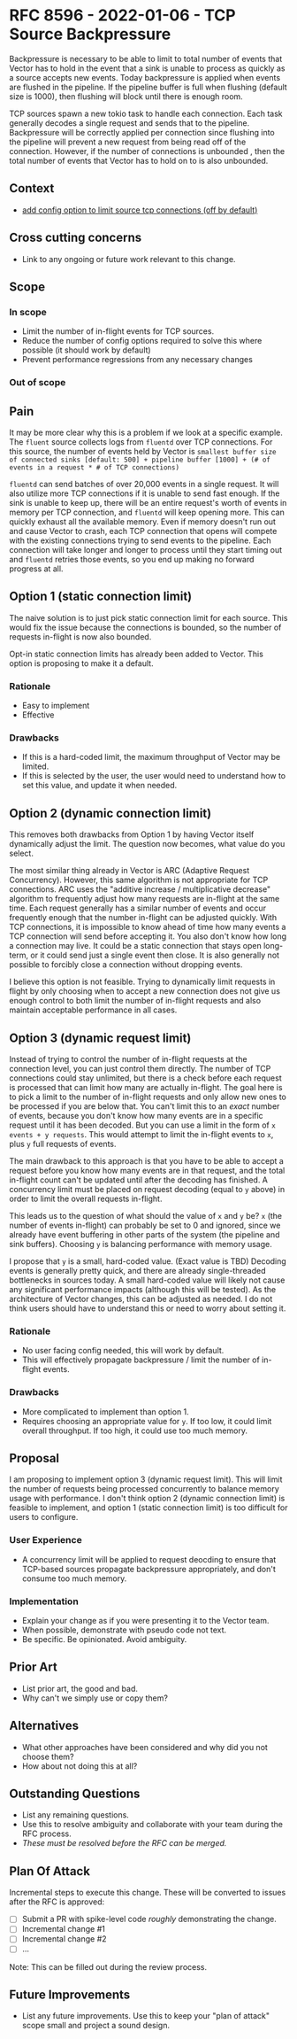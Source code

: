 # RFC 8596 - 2022-01-06 - TCP Source Backpressure

Backpressure is necessary to be able to limit to total number of events that Vector has to hold in the event
that a sink is unable to process as quickly as a source accepts new events. Today backpressure is applied when events
are flushed in the pipeline. If the pipeline buffer is full when flushing (default size is 1000), then flushing
will block until there is enough room.

TCP sources spawn a new tokio task to handle each connection. Each task generally decodes a single request and
sends that to the pipeline. Backpressure will be correctly applied per connection since flushing into the pipeline
will prevent a new request from being read off of the connection. However, if the number of connections is unbounded
, then the total number of events that Vector has to hold on to is also unbounded.




## Context

- [add config option to limit source tcp connections (off by default)](https://github.com/vectordotdev/vector/pull/10491)

## Cross cutting concerns

- Link to any ongoing or future work relevant to this change.

## Scope

### In scope

- Limit the number of in-flight events for TCP sources.
- Reduce the number of config options required to solve this where possible (it should work by default)
- Prevent performance regressions from any necessary changes

### Out of scope


## Pain


It may be more clear why this is a problem if we look at a specific example. The `fluent` source collects logs from
`fluentd` over TCP connections. For this source, the number of events held by Vector is
`smallest buffer size of connected sinks [default: 500] + pipeline buffer [1000] + (# of events in a request * # of TCP connections)`

`fluentd` can send batches of over 20,000 events in a single request. It will also
utilize more TCP connections if it is unable to send fast enough. If the sink is unable to keep up, there will be
an entire request's worth of events in memory per TCP connection, and `fluentd` will keep opening more. This
can quickly exhaust all the available memory. Even if memory doesn't run out and cause Vector to crash, each
TCP connection that opens will compete with the existing connections trying to send events to the pipeline. Each
connection will take longer and longer to process until they start timing out and `fluentd` retries those events,
so you end up making no forward progress at all.


## Option 1 (static connection limit)

The naive solution is to just pick static connection limit for each source. This would fix the issue because the
connections is bounded, so the number of requests in-flight is now also bounded.

Opt-in static connection limits has already been added to Vector. This option is proposing to make it a default.

### Rationale
- Easy to implement
- Effective

### Drawbacks
- If this is a hard-coded limit, the maximum throughput of Vector may be limited.
- If this is selected by the user, the user would need to understand how to set this value, and update it when needed.


## Option 2 (dynamic connection limit)

This removes both drawbacks from Option 1 by having Vector itself dynamically adjust the limit. The question now becomes,
what value do you select.

The most similar thing already in Vector is ARC (Adaptive Request Concurrency). However, this same algorithm is not
appropriate for TCP connections. ARC uses the "additive increase / multiplicative decrease" algorithm to frequently adjust
how many requests are in-flight at the same time. Each request generally has a similar number of events and occur
frequently enough that the number in-flight can be adjusted quickly. With TCP connections, it is impossible to know
ahead of time how many events a TCP connection will send before accepting it. You also don't know how long
a connection may live. It could be a static connection that stays open long-term, or it could send just a single event
then close. It is also generally not possible to forcibly close a connection without dropping events.

I believe this option is not feasible. Trying to dynamically limit requests in flight by only choosing when
to accept a new connection does not give us enough control to both limit the number of in-flight requests
and also maintain acceptable performance in all cases.

## Option 3 (dynamic request limit)

Instead of trying to control the number of in-flight requests at the connection level, you can just control them directly.
The number of TCP connections could stay unlimited, but there is a check before each request is processed that
can limit how many are actually in-flight. The goal here is to pick a limit to the number of in-flight requests and
only allow new ones to be processed if you are below that. You can't limit this to an _exact_ number of events, because you
don't know how many events are in a specific request until it has been decoded. But you can use a limit in the form of
`x events + y requests`. This would attempt to limit the in-flight events to `x`, plus `y` full requests of events.

The main drawback to this approach is that you have to be able to accept a request before you know how many events
are in that request, and the total in-flight count can't be updated until after the decoding has finished. A concurrency
limit must be placed on request decoding (equal to `y` above) in order to limit the overall requests in-flight.

This leads us to the question of what should the value of `x` and `y` be? `x` (the number of events in-flight) can probably
be set to 0 and ignored, since we already have event buffering in other parts of the system (the pipeline and sink buffers).
Choosing `y` is balancing performance with memory usage.

I propose that `y` is a small, hard-coded value. (Exact value is TBD)
Decoding events is generally pretty quick, and there are already single-threaded bottlenecks in sources today. A
small hard-coded value will likely not cause any significant performance impacts (although this will be tested).
As the architecture of Vector changes, this can be adjusted as needed. I do not think users should have to understand
this or need to worry about setting it.


### Rationale
- No user facing config needed, this will work by default.
- This will effectively propagate backpressure / limit the number of in-flight events.

### Drawbacks
- More complicated to implement than option 1.
- Requires choosing an appropriate value for `y`. If too low, it could limit overall throughput. If too high, it could use too much memory.


## Proposal

I am proposing to implement option 3 (dynamic request limit).
This will limit the number of requests being processed concurrently to balance memory usage with performance.
I don't think option 2 (dynamic connection limit) is feasible to implement, and option 1 (static connection limit) is
too difficult for users to configure.


### User Experience

- A concurrency limit will be applied to request deocding to ensure that TCP-based sources propagate backpressure appropriately, and don't consume too much memory.

### Implementation

- Explain your change as if you were presenting it to the Vector team.
- When possible, demonstrate with pseudo code not text.
- Be specific. Be opinionated. Avoid ambiguity.


## Prior Art

- List prior art, the good and bad.
- Why can't we simply use or copy them?

## Alternatives

- What other approaches have been considered and why did you not choose them?
- How about not doing this at all?

## Outstanding Questions

- List any remaining questions.
- Use this to resolve ambiguity and collaborate with your team during the RFC process.
- *These must be resolved before the RFC can be merged.*

## Plan Of Attack

Incremental steps to execute this change. These will be converted to issues after the RFC is approved:

- [ ] Submit a PR with spike-level code _roughly_ demonstrating the change.
- [ ] Incremental change #1
- [ ] Incremental change #2
- [ ] ...

Note: This can be filled out during the review process.

## Future Improvements

- List any future improvements. Use this to keep your "plan of attack" scope small and project a sound design.
